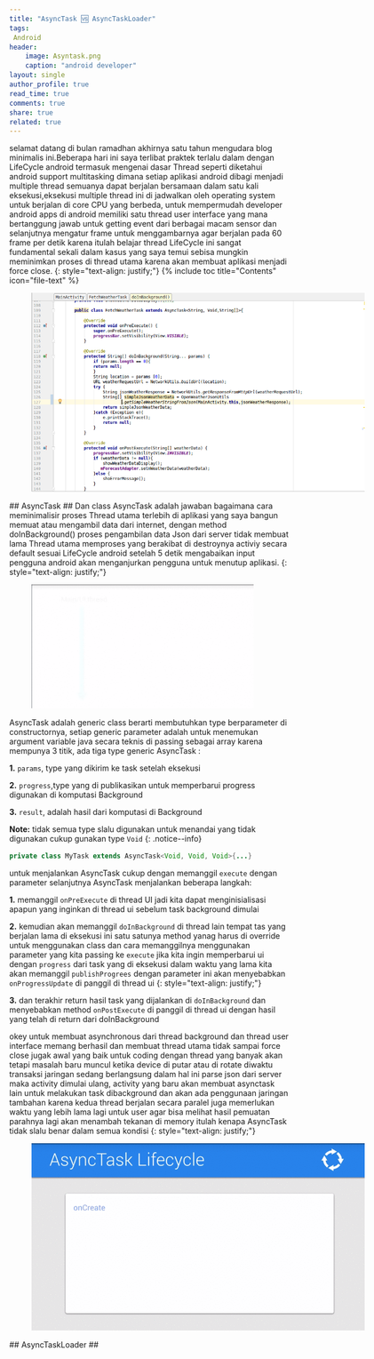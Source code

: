 ```yaml
---
title: "AsyncTask 🆚 AsyncTaskLoader"
tags:
 Android
header:
    image: Asyntask.png
    caption: "android developer"
layout: single
author_profile: true
read_time: true
comments: true
share: true
related: true
---
```

selamat datang di bulan ramadhan akhirnya satu tahun mengudara blog minimalis ini.Beberapa hari ini saya terlibat praktek terlalu dalam dengan LifeCycle android termasuk mengenai dasar Thread seperti diketahui android support multitasking dimana setiap aplikasi android dibagi menjadi multiple thread semuanya dapat berjalan bersamaan dalam satu kali eksekusi,eksekusi multiple thread ini di jadwalkan oleh operating system untuk berjalan di core CPU yang berbeda, untuk mempermudah developer android apps di android memiliki satu thread user interface yang mana bertanggung jawab untuk getting event dari berbagai macam sensor dan selanjutnya mengatur frame untuk menggambarnya agar berjalan pada 60 frame per detik karena itulah belajar thread LifeCycle ini sangat fundamental sekali dalam kasus yang saya temui sebisa mungkin meminimkan proses di thread utama karena akan membuat aplikasi menjadi force close.
{: style="text-align: justify;"}
{% include toc title="Contents" icon="file-text" %}
<figure style="width: 600px" class="align-center">
<img src="/images/Fetchweater.png">
<figcaption></figcaption>
</figure> 
## AsyncTask ##
Dan class AsyncTask adalah jawaban bagaimana cara meminimalisir proses Thread utama terlebih di aplikasi yang saya bangun memuat atau mengambil data dari internet, dengan method doInBackground() proses pengambilan data Json dari server tidak membuat lama Thread utama memproses yang berakibat di destroynya activiy secara default sesuai LifeCycle android setelah 5 detik mengabaikan input pengguna android akan menganjurkan pengguna untuk menutup aplikasi.
{: style="text-align: justify;"}
<figure style="width: 400px" class="align-center">
<img src="/images/explainAsynctask.gif">
<figcaption></figcaption>
</figure> 
AsyncTask adalah generic class berarti membutuhkan type berparameter di constructornya, setiap generic parameter adalah untuk menemukan argument variable java secara teknis di passing sebagai array karena mempunya 3 titik, ada tiga type generic AsyncTask :

 **1.** `params`, type yang dikirim ke task setelah eksekusi
 
 **2.** `progress`,type yang di publikasikan untuk memperbarui progress digunakan di komputasi Background
 
 **3.** `result`, adalah hasil dari komputasi di Background
 
**Note:** tidak semua type slalu digunakan untuk menandai yang tidak digunakan cukup gunakan type `Void`
{: .notice--info}

```java
private class MyTask extends AsyncTask<Void, Void, Void>{...}
```
 untuk menjalankan AsyncTask cukup dengan memanggil `execute` dengan parameter selanjutnya AsyncTask menjalankan beberapa langkah:
 
 **1.** memanggil `onPreExecute` di thread UI jadi kita dapat menginisialisasi apapun yang inginkan di thread ui sebelum task background dimulai
 
 **2.** kemudian akan memanggil `doInBackground` di thread lain tempat tas yang berjalan lama di eksekusi ini satu satunya method yanag harus di override untuk menggunakan class dan cara memanggilnya menggunakan parameter yang kita passing ke `execute` jika kita ingin memperbarui ui dengan `progress` dari task yang di eksekusi dalam waktu yang lama kita akan memanggil `publishProgrees` dengan parameter ini akan menyebabkan `onProgressUpdate` di panggil di thread ui
 {: style="text-align: justify;"}
 
 **3.** dan terakhir return hasil task yang dijalankan di `doInBackground` dan menyebabkan method `onPostExecute` di panggil di thread ui dengan hasil yang telah di return dari doInBackground
 
okey untuk membuat asynchronous dari thread background dan thread user interface memang berhasil dan membuat thread utama tidak sampai force close jugak awal yang baik untuk coding dengan thread yang banyak akan tetapi masalah baru muncul ketika device di putar atau di rotate diwaktu transaksi jaringan sedang berlangsung dalam hal ini parse json dari server maka activity dimulai ulang, activity yang baru akan membuat asynctask lain untuk melakukan task dibackground dan akan ada penggunaan jaringan tambahan karena kedua thread berjalan secara paralel juga memerlukan waktu yang lebih lama lagi untuk user agar bisa melihat hasil pemuatan parahnya lagi akan menambah tekanan di memory itulah kenapa AsyncTask tidak slalu benar dalam semua kondisi
 {: style="text-align: justify;"}
 
<figure style="width: 600px" class="align-center">
<img src="/images/asyncproblem.gif">
<figcaption></figcaption>
</figure> 
## AsyncTaskLoader ##
 
 
